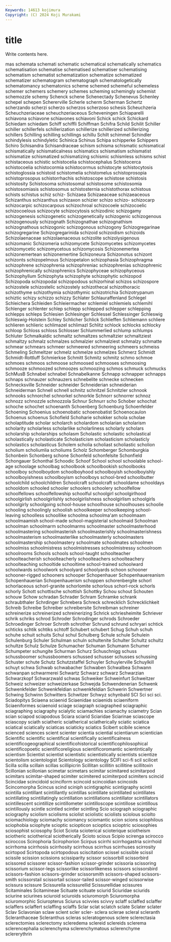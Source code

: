 ```yaml
---
Keywords: 14613 kojimura
Copyright: (C) 2024 Koji Murakami
---
```


# title

Write contents here.



mas schemata schemati schematic
schematical schematically schematics schematisation schematise schematised schematiser schematising schematism schematist
schematization schematize schematized schematizer schematogram schematograph schematologetically schematomancy schematonics scheme
schemed schemeful schemeless schemer schemers schemery schemes scheming schemingly schemist
schemozzle schemy Schenck schene Schenectady Schenevus Schenley schepel schepen Schererville
Scherle scherm Scherman Schertz scherzando scherzi scherzo scherzos scherzoso schesis
Scheuchzeria Scheuchzeriaceae scheuchzeriaceous Scheveningen Schiaparelli schiavona schiavone schiavones schiavoni Schick
schick Schickard Schiedam schiedam Schiff schiffli Schiffman Schifra Schild Schilit
Schiller schiller schillerfels schillerization schillerize schillerized schillerizing schillers Schilling schilling
schillings schillu Schilt schimmel Schindler schindylesis schindyletic Schinica Schinus Schipa
schipperke Schippers Schiro Schisandra Schisandraceae schism schisma schismatic schismatical schismatically
schismaticalness schismatics schismatism schismatist schismatize schismatized schismatizing schismic schismless schisms
schist schistaceous schistic schistocelia schistocephalus Schistocerca schistocoelia schistocormia schistocormus schistocyte
schistocytosis schistoglossia schistoid schistomelia schistomelus schistoprosopia schistoprosopus schistorrhachis schistoscope schistose
schistosis schistosity Schistosoma schistosomal schistosome schistosomia schistosomiasis schistosomus schistosternia schistothorax
schistous schists schistus schiz schiz- Schizaea Schizaeaceae schizaeaceous Schizanthus schizanthus
schizaxon schizier schizo schizo- schizocarp schizocarpic schizocarpous schizochroal schizocoele schizocoelic
schizocoelous schizocyte schizocytosis schizodinic schizogamy schizogenesis schizogenetic schizogenetically schizogenic schizogenous
schizogenously schizognath Schizognathae schizognathism schizognathous schizogonic schizogonous schizogony Schizogregarinae schizogregarine
Schizogregarinida schizoid schizoidism schizoids Schizolaenaceae schizolaenaceous schizolite schizolysigenous schizomanic Schizomeria
schizomycete Schizomycetes schizomycetes schizomycetic schizomycetous schizomycosis Schizonemertea schizonemertean schizonemertine Schizoneura
Schizonotus schizont schizonts schizopelmous Schizopetalon schizophasia Schizophragma schizophrene schizophrenia schizophreniac
schizophrenias schizophrenic schizophrenically schizophrenics Schizophyceae schizophyceous Schizophyllum Schizophyta schizophyte schizophytic
schizopod Schizopoda schizopodal schizopodous schizorhinal schizos schizospore schizostele schizostelic schizostely
schizothecal schizothoracic schizothyme schizothymia schizothymic schizotrichia Schizotrypanum schiztic schizy schizzo
schizzy Schlater Schlauraffenland Schlegel Schleichera Schleiden Schleiermacher schlemiel schlemiels schlemihl
Schlenger schlenter schlep schlepp schlepped schlepper schlepping schlepps schleps Schlesien
Schlesinger Schlessel Schlessinger Schleswig Schleswig-Holstein Schley Schlicher Schlick Schlieffen Schliemann
schliere schlieren schlieric schlimazel schlimazl Schlitz schlock schlocks schlocky schloop
Schloss schloss Schlosser Schlummerlied schlump schlumps Schluter Schmalkaldic schmaltz schmaltzes
schmaltzier schmaltziest schmaltzy schmalz schmalzes schmalzier schmalziest schmalzy schmatte schmear
schmears schmeer schmeered schmeering schmeers schmeiss Schmeling Schmeltzer schmelz schmelze
schmelzes Schmerz Schmidt Schmidt-Rottluff Schmierkse Schmitt Schmitz schmitz schmo schmoe
schmoes schmoos schmoose schmoosed schmooses schmoosing schmooze schmoozed schmoozes schmoozing
schmos schmuck schmucks SchMusB Schnabel schnabel Schnabelkanne Schnapp schnapper schnapps
schnaps schnauzer schnauzers schnebelite schnecke schnecken Schnecksville Schneider schneider Schneiderian
schneiderian Schneiderman Schnell schnell schnitz schnitzel Schnitzler schnook schnooks schnorchel
schnorkel schnorkle Schnorr schnorrer schnoz schnozz schnozzle schnozzola Schnur Schnurr
scho Schober schochat schoche schochet schoenanth Schoenberg Schoenburg Schoenfelder Schoening
Schoenius schoenobatic schoenobatist Schoenocaulon Schoenus schoenus Schofield Schoharie schokker schola
scholae scholaptitude scholar scholarch scholardom scholarian scholarism scholarity scholarless scholarlike
scholarliness scholarly scholars scholarship scholarships scholasm Scholastic scholastic scholastical scholastically
scholasticate Scholasticism scholasticism scholasticly scholastics scholasticus Scholem scholia scholiast scholiastic
scholion scholium scholiumlia scholiums Scholz Schomberger Schomburgkia Schonbein Schonberg schone
Schonfeld schonfelsite Schonfield Schongauer Schonthal Schoodic Schoof School school schoolable
school-age schoolage schoolbag schoolbook schoolbookish schoolbooks schoolboy schoolboydom schoolboyhood schoolboyish
schoolboyishly schoolboyishness schoolboyism schoolboys school-bred schoolbutter schoolchild schoolchildren Schoolcraft schoolcraft
schooldame schooldays schooldom schooled schooler schoolers schoolery schoolfellow schoolfellows schoolfellowship
schoolful schoolgirl schoolgirlhood schoolgirlish schoolgirlishly schoolgirlishness schoolgirlism schoolgirls schoolgirly schoolgoing
school-house schoolhouse schoolhouses schoolie schooling schoolingly schoolish schoolkeeper schoolkeeping school-leaving
schoolless schoollike schoolma schoolma'am schoolmaam schoolmaamish school-made school-magisterial schoolmaid Schoolman
schoolman schoolmarm schoolmarms schoolmaster schoolmasterhood schoolmastering schoolmasterish schoolmasterishly schoolmasterishness schoolmasterism
schoolmasterlike schoolmasterly schoolmasters schoolmastership schoolmastery schoolmate schoolmates schoolmen schoolmiss schoolmistress
schoolmistresses schoolmistressy schoolroom schoolrooms Schools schools school-taught schoolteacher schoolteacherish schoolteacherly
schoolteachers schoolteachery schoolteaching schooltide schooltime school-trained schoolward schoolwards schoolwork schoolyard
schoolyards schoon schooner schooner-rigged schooners schooper Schopenhauer Schopenhauereanism Schopenhauerian Schopenhauerism
schoppen schorenbergite schorl schorlaceous schorl-granite schorlomite schorlous schorl-rock schorls schorly
Schott schottische schottish Schottky Schou schout Schouten schouw Schow schradan
Schrader Schram Schramke schrank schraubthaler Schrdinger Schrebera Schreck schrecklich Schrecklichkeit
Schreib Schreibe Schreiber schreibersite Schreibman schreiner schreinerize schreinerized schreinerizing Schrick
schriesheimite Schriever schrik schriks schrod Schroder Schrodinger schrods Schroeder Schroedinger
Schroer Schroth schrother Schrund schrund schryari schtick schticks schtik schtiks
schtoff Schubert schubert Schug Schuh schuh schuhe schuit schuits Schul
schul Schulberg Schule schule Schulein Schulenburg Schuler Schulman schuln schultenite
Schulter Schultz schultz schultze Schulz Schulze Schumacher Schuman Schumann Schumer
Schumpeter schungite Schurman Schurz Schuschnigg schuss schussboomer schussboomers schussed schusser
schusses schussing Schuster schute Schutz Schutzstaffel Schuyler Schuylerville Schuylkill schuyt
schwa Schwab schwabacher Schwaben Schwalbea Schwann schwanpan schwarmerei Schwartz Schwarz
schwarz Schwarzian Schwarzkopf Schwarzwald schwas Schweiker Schweinfurt Schweitzer Schweiz schweizer
schweizerkase Schwejda Schwendenerian Schwenk Schwenkfelder Schwenkfeldian schwenkfeldian Schwerin Schwertner Schwing
Schwinn Schwitters Schwitzer Schwyz schynbald SCI Sci sci sci. Sciadopitys
Sciaena sciaenid Sciaenidae sciaenids sciaeniform Sciaeniformes sciaenoid sciage sciagraph sciagraphed
sciagraphic sciagraphing sciagraphy scialytic sciamachies sciamachy sciametry Scian scian sciapod
sciapodous Sciara sciarid Sciaridae Sciarinae sciascope sciascopy sciath sciatheric sciatherical
sciatherically sciatic sciatica sciatical sciatically sciaticas sciaticky sciatics Scibert scibile
science scienced sciences scient scienter scientia sciential scientiarum scientician Scientific
scientific scientifical scientifically scientificalness scientificogeographical scientificohistorical scientificophilosophical scientificopoetic scientificoreligious scientificoromantic
scientintically scientism Scientist scientist scientistic scientistically scientists scientize scientolism scientologist
Scientology scientology SCIFI sci-fi scil scilicet Scilla scilla scillain scillas
scillipicrin Scillitan scillitin scillitine scillitoxin Scillonian scillonian scimetar scimetars scimitar
scimitared scimitarpod scimitars scimitar-shaped scimiter scimitered scimiterpod scimiters scincid Scincidae
scincidoid scinciform scincoid scincoidian scincoids Scincomorpha Scincus scind sciniph scintigraphic
scintigraphy scintil scintilla scintillant scintillantly scintillas scintillate scintillated scintillates scintillating
scintillatingly scintillation scintillations scintillator scintillators scintillescent scintillize scintillometer scintilloscope scintillose
scintillous scintillously scintle scintled scintler scintling Scio sciograph sciographic sciography
sciolism sciolisms sciolist sciolistic sciolists sciolous sciolto sciomachiology sciomachy sciomancy
sciomantic scion scions sciophilous sciophobia sciophyte scioptic sciopticon scioptics scioptric
sciosophies sciosophist sciosophy Sciot Sciota scioterical scioterique sciotheism sciotheric sciotherical
sciotherically Scioto scious Scipio scirenga scirocco sciroccos Scirophoria Scirophorion Scirpus
scirrhi scirrhogastria scirrhoid scirrhoma scirrhosis scirrhosity scirrhous scirrhus scirrhuses scirrosity
scirtopod Scirtopoda scirtopodous sciscitation scissel scissible scissil scissile scission scissions
scissiparity scissor scissorbill scissorbird scissored scissorer scissor-fashion scissor-grinder scissoria scissoring
scissorium scissor-legs scissorlike scissorlikeness scissors scissorsbird scissors-fashion scissors-grinder scissorsmith scissors-shaped
scissors-smith scissorstail scissortail scissor-tailed scissor-winged scissorwise scissura scissure Scissurella scissurellid
Scissurellidae scissures Scitaminales Scitamineae Scituate scituate sciurid Sciuridae sciurids sciurine
sciurines sciuroid sciuroids sciuromorph Sciuromorpha sciuromorphic Sciuropterus Sciurus scivvies scivvy
sclaff sclaffed sclaffer sclaffers sclaffert sclaffing sclaffs Sclar sclat sclatch
sclate Sclater sclater Sclav Sclavonian sclaw sclent scler scler- sclera
sclerae scleral scleranth Scleranthaceae Scleranthus scleras scleratogenous sclere sclerectasia sclerectomies
sclerectomy scleredema sclereid sclereids sclerema sclerencephalia sclerenchyma sclerenchymatous sclerenchyme sclererythrin
